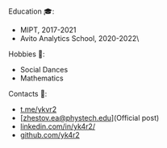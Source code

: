 Education 🎓:
* MIPT, 2017-2021
* Avito Analytics School, 2020-2022\

Hobbies 🎲:
* Social Dances
* Mathematics

Contacts :
* [t.me/ykvr2](Telegram)
* [zhestov.ea@phystech.edu](Official post)
* [linkedin.com/in/yk4r2/](Linkedin)
* [github.com/yk4r2](Github)
